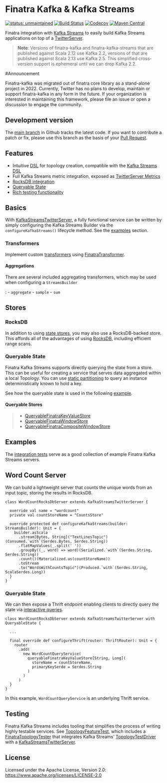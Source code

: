 # Finatra Kafka & Kafka Streams
[![status: unmaintained](https://opensource.twitter.dev/status/unmaintained.svg)](https://opensource.twitter.dev/status/#unmaintained)
[![Build Status](https://github.com/finagle/finatra-kafka/workflows/continuous%20integration/badge.svg?branch=main)](https://github.com/finagle/finatra-kafka/actions/workflows/ci.yml?query=workflow%3A%22continuous+integration%22+branch%3A%22main%22+)
[![Codecov](https://codecov.io/gh/finagle/finatra-kafka/branch/main/graph/badge.svg)](https://codecov.io/gh/finagle/finatra-kafka)
[![Maven Central](https://maven-badges.herokuapp.com/maven-central/com.twitter/finatra-kafka_2.12/badge.svg)](https://maven-badges.herokuapp.com/maven-central/com.twitter/finatra-kafka_2.12)

Finatra integration with [Kafka Streams](https://kafka.apache.org/documentation/streams) to easily build Kafka Streams applications on top of a [TwitterServer](https://github.com/twitter/twitter-server).

> **Note**: Versions of finatra-kafka and finatra-kafka-streams that are published against Scala 2.12 use Kafka 2.2, versions of that are published against Scala 2.13 use Kafka 2.5. This simplified cross-version support is ephemeral until we can drop Kafka 2.2.

#Announcement

Finatra-kafka was migrated out of finatra core library as a stand-alone project in 2022. Currently, Twitter has no plans to develop, maintain or support finatra-kafka in any form in the future.
If your organization is interested in maintaining this framework, please file an issue or open a discussion to engage the community.

## Development version

The [main branch](https://github.com/finagle/finatra-kafka/tree/main) in Github tracks the latest code. If you want to contribute a patch or fix, please use this branch as the basis of your [Pull Request](https://help.github.com/articles/creating-a-pull-request/).

## Features

-   Intuitive [DSL](https://github.com/finagle/finatra-kafka/tree/main/kafka-streams/kafka-streams/src/main/scala/com/twitter/finatra/kafkastreams/dsl) for topology creation, compatible with the [Kafka Streams DSL](https://kafka.apache.org/21/documentation/streams/developer-guide/dsl-api.html)
-   Full Kafka Streams metric integration, exposed as [TwitterServer Metrics](https://twitter.github.io/twitter-server/Features.html#metrics)
-   [RocksDB integration](#rocksdb)
-   [Queryable State](#queryable-state)
-   [Rich testing functionality](#testing)

## Basics

With [KafkaStreamsTwitterServer](https://github.com/finagle/finatra-kafka/blob/main/kafka-streams/kafka-streams/src/main/scala/com/twitter/finatra/kafkastreams/KafkaStreamsTwitterServer.scala),
a fully functional service can be written by simply configuring the Kafka Streams Builder via the `configureKafkaStreams()` lifecycle method. See the [examples](#examples) section.

### Transformers

Implement custom [transformers](https://kafka.apache.org/21/javadoc/org/apache/kafka/streams/kstream/Transformer.html) using [FinatraTransformer](https://github.com/finagle/finatra-kafka/blob/main/kafka-streams/kafka-streams/src/main/scala/com/twitter/finatra/kafkastreams/transformer/FinatraTransformer.scala).

#### Aggregations

There are several included aggregating transformers, which may be used when configuring a `StreamsBuilder`

:   -   `aggregate`
    -   `sample`
    -   `sum`

## Stores

### RocksDB

In addition to using [state stores](https://kafka.apache.org/21/javadoc/org/apache/kafka/streams/state/Stores.html), you may also use a RocksDB-backed store. This affords all of the advantages of using [RocksDB](https://rocksdb.org/), including efficient range scans.

### Queryable State

Finatra Kafka Streams supports directly querying the state from a store. This can be useful for creating a service that serves data aggregated within a local Topology. You can use [static partitioning](https://github.com/finagle/finatra-kafka/blob/main/kafka-streams/kafka-streams-static-partitioning/src/main/scala/com/twitter/finatra/kafkastreams/partitioning/StaticPartitioning.scala) to query an instance deterministically known to hold a key.

See how the queryable state is used in the following [example](#queryable-state).

#### Queryable Stores

> -   [QueryableFinatraKeyValueStore](https://github.com/finagle/finatra-kafka/blob/main/kafka-streams/kafka-streams/src/main/scala/com/twitter/finatra/kafkastreams/query/QueryableFinatraKeyValueStore.scala)
> -   [QueryableFinatraWindowStore](https://github.com/finagle/finatra-kafka/blob/main/kafka-streams/kafka-streams/src/main/scala/com/twitter/finatra/kafkastreams/query/QueryableFinatraWindowStore.scala)
> -   [QueryableFinatraCompositeWindowStore](https://github.com/finagle/finatra-kafka/blob/main/kafka-streams/kafka-streams/src/main/scala/com/twitter/finatra/kafkastreams/query/QueryableFinatraCompositeWindowStore.scala)


## Examples

The [integration tests](https://github.com/finagle/finatra-kafka/tree/main/kafka-streams/kafka-streams/src/test/scala/com/twitter/finatra/kafkastreams/integration) serve as a good collection of example Finatra Kafka Streams servers.

Word Count Server
-----------------

We can build a lightweight server that counts the unique words from an input topic, storing the results in RocksDB.

``` {.sourceCode .scala}
class WordCountRocksDbServer extends KafkaStreamsTwitterServer {

  override val name = "wordcount"
  private val countStoreName = "CountsStore"

  override protected def configureKafkaStreams(builder: StreamsBuilder): Unit = {
    builder.asScala
      .stream[Bytes, String]("TextLinesTopic")(Consumed.`with`(Serdes.Bytes, Serdes.String))
      .flatMapValues(_.split(' '))
      .groupBy((_, word) => word)(Serialized.`with`(Serdes.String, Serdes.String))
      .count()(Materialized.as(countStoreName))
      .toStream
      .to("WordsWithCountsTopic")(Produced.`with`(Serdes.String, ScalaSerdes.Long))
  }
}
```

### Queryable State

We can then expose a Thrift endpoint enabling clients to directly query the state via [interactive queries](https://kafka.apache.org/21/documentation/streams/developer-guide/interactive-queries.html).

``` {.sourceCode .scala}
class WordCountRocksDbServer extends KafkaStreamsTwitterServer with QueryableState {

  ...

  final override def configureThrift(router: ThriftRouter): Unit = {
    router
      .add(
        new WordCountQueryService(
          queryableFinatraKeyValueStore[String, Long](
            storeName = countStoreName,
            primaryKeySerde = Serdes.String
          )
        )
      )
  }
}
```

In this example, `WordCountQueryService` is an underlying Thrift service.

## Testing

Finatra Kafka Streams includes tooling that simplifies the process of writing highly testable services. See [TopologyFeatureTest](https://github.com/finagle/finatra-kafka/blob/main/kafka-streams/kafka-streams/src/test/scala/com/twitter/finatra/kafkastreams/test/TopologyFeatureTest.scala), which includes a [FinatraTopologyTester](https://github.com/finagle/finatra-kafka/blob/main/kafka-streams/kafka-streams/src/test/scala/com/twitter/finatra/kafkastreams/test/FinatraTopologyTester.scala) that integrates Kafka Streams' [TopologyTestDriver](https://kafka.apache.org/21/javadoc/org/apache/kafka/streams/TopologyTestDriver.html) with a [KafkaStreamsTwitterServer](https://github.com/finagle/finatra-kafka/blob/main/kafka-streams/kafka-streams/src/main/scala/com/twitter/finatra/kafkastreams/KafkaStreamsTwitterServer.scala).

## License

Licensed under the Apache License, Version 2.0: https://www.apache.org/licenses/LICENSE-2.0

